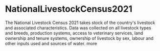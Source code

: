 # NationalLivestockCensus2021
The National Livestock Census 2021 takes stock of the country's livestock and associated characteristics. Data was collected on all livestock types and breeds, production systems, access to veterinary services, land ownership and tenure systems, ownership of livestock by sex, labour and other inputs used and sources of water.
more
